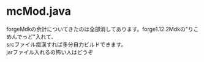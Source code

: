 # mcMod.java
forgeMdkの余計についてきたのは全部消してあります。forge1.12.2Mdkの"りこめんでっど"入れて、  
srcファイル痴漢すれば多分自力ビルドできます。  
jarファイル入れるの怖い人はどうぞ
